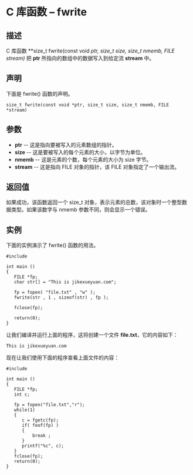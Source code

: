 # C 库函数 – fwrite


## 描述

C 库函数 **size_t fwrite(const void *ptr, size_t size, size_t nmemb, FILE *stream)** 把 **ptr** 所指向的数组中的数据写入到给定流 **stream** 中。

## 声明

下面是 fwrite() 函数的声明。

    size_t fwrite(const void *ptr, size_t size, size_t nmemb, FILE *stream)

## 参数

* **ptr** \-- 这是指向要被写入的元素数组的指针。
* **size** \-- 这是要被写入的每个元素的大小，以字节为单位。
* **nmemb** \-- 这是元素的个数，每个元素的大小为 size 字节。
* **stream** \-- 这是指向 FILE 对象的指针，该 FILE 对象指定了一个输出流。

## 返回值

如果成功，该函数返回一个 size_t 对象，表示元素的总数，该对象时一个整型数据类型。如果该数字与 nmemb 参数不同，则会显示一个错误。

## 实例

下面的实例演示了 fwrite() 函数的用法。

    #include

    int main ()
    {
       FILE *fp;
       char str[] = "This is jikexueyuan.com";

       fp = fopen( "file.txt" , "w" );
       fwrite(str , 1 , sizeof(str) , fp );

       fclose(fp);

       return(0);
    }

让我们编译并运行上面的程序，这将创建一个文件 **file.txt**，它的内容如下：

    This is jikexueyuan.com

现在让我们使用下面的程序查看上面文件的内容：

    #include 

    int main ()
    {
       FILE *fp;
       int c;

       fp = fopen("file.txt","r");
       while(1)
       {
          c = fgetc(fp);
          if( feof(fp) )
          {
              break ;
          }
          printf("%c", c);
       }
       fclose(fp);
       return(0);
    }
